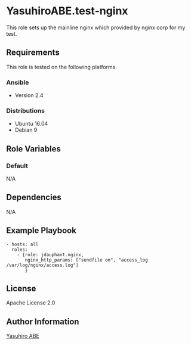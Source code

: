 YasuhiroABE.test-nginx
=========

This role sets up the mainline nginx which provided by nginx corp for my test.


Requirements
------------

This role is tested on the following platforms.

### Ansible
- Version 2.4

### Distributions
- Ubuntu 16.04
- Debian 9


Role Variables
--------------

### Default
N/A

Dependencies
------------

N/A

Example Playbook
----------------

    - hosts: all
      roles:
        - {role: jdauphant.nginx,
           nginx_http_params: ["sendfile on", "access_log /var/log/nginx/access.log"]
           }

License
-------

Apache License 2.0

Author Information
------------------

[Yasuhiro ABE](http://www.yasundial.org/foaf.xml)

